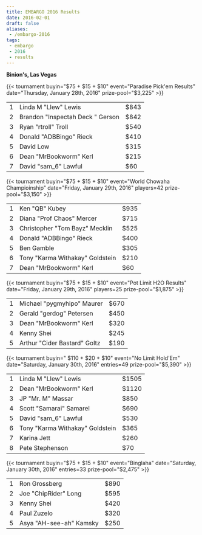 ```yaml
---
title: EMBARGO 2016 Results
date: 2016-02-01
draft: false
aliases:
 - /embargo-2016
tags:
 - embargo
 - 2016
 - results
---
```


**Binion's, Las Vegas**

{{< tournament
    buyin="$75 + $15 + $10"
    event="Paradise Pick'em Results"
    date="Thursday, January 28th, 2016"
    prize-pool="$3,225" >}}

|   |                                            |      |
|--:|--------------------------------------------|------|
| 1 | Linda M &quot;Llew&quot; Lewis             | $843 |
| 2 | Brandon &quot;Inspectah Deck &quot; Gerson | $842 |
| 3 | Ryan &quot;rtroll&quot; Troll              | $540 |
| 4 | Donald &quot;ADBBingo&quot; Rieck          | $410 |
| 5 | David Low                                  | $315 |
| 6 | Dean &quot;MrBookworm&quot; Kerl           | $215 |
| 7 | David &quot;sam_6&quot; Lawful             | $60  |
 
{{< tournament 
    buyin="$75 + $15 + $10"
    event="World Chowaha Champioinship"
    date="Friday, January 29th, 2016"
    players=42
    prize-pool="$3,150" >}}

|   |                                           |      |
|--:|-------------------------------------------|------|
| 1 | Ken &quot;QB&quot; Kubey                  | $935 |
| 2 | Diana &quot;Prof Chaos&quot; Mercer       | $715 |
| 3 | Christopher &quot;Tom Bayz&quot; Mecklin  | $525 |
| 4 | Donald &quot;ADBBingo&quot; Rieck         | $400 |
| 5 | Ben Gamble                                | $305 |
| 6 | Tony &quot;Karma Withakay&quot; Goldstein | $210 |
| 7 | Dean &quot;MrBookworm&quot; Kerl          | $60  |

{{< tournament
    buyin="$75 + $15 + $10"
    event="Pot Limit H2O Results"
    date="Friday, January 29th, 2016"
    players=25
    prize-pool="$1,875" >}}

|   |                                        |      |
|--:|----------------------------------------|------|
| 1 | Michael &quot;pygmyhipo&quot; Maurer   | $670 |
| 2 | Gerald &quot;gerdog&quot; Petersen     | $450 |
| 3 | Dean &quot;MrBookworm&quot; Kerl       | $320 |
| 4 | Kenny Shei                             | $245 |
| 5 | Arthur &quot;Cider Bastard&quot; Goltz | $190 |

{{< tournament
    buyin=" $110 + $20 + $10"
    event="No Limit Hold'Em"
    date="Saturday, January 30th, 2016"
    entries=49
    prize-pool="$5,390" >}}

|   |                                           |       |
|--:|-------------------------------------------|-------|
| 1 | Linda M &quot;Llew&quot; Lewis            | $1505 |
| 2 | Dean &quot;MrBookworm&quot; Kerl          | $1120 |
| 3 | JP &quot;Mr. M&quot; Massar               | $850  |
| 4 | Scott &quot;Samarai&quot; Samarel         | $690  |
| 5 | David &quot;sam\_6&quot; Lawful           | $530  |
| 6 | Tony &quot;Karma Withakay&quot; Goldstein | $365  |
| 7 | Karina Jett                               | $260  |
| 8 | Pete Stephenson                           | $70   |
 
{{< tournament
    buyin="$75 + $15 + $10"
    event="Binglaha"
    date="Saturday, January 30th, 2016"
    entries=33
    prize-pool="$2,475" >}}

|   |                                   |      |
|--:|-----------------------------------|------|
| 1 | Ron Grossberg                     | $890 |
| 2 | Joe &quot;ChipRider&quot; Long    | $595 |
| 3 | Kenny Shei                        | $420 |
| 4 | Paul Zuzelo                       | $320 |
| 5 | Asya &quot;AH-see-ah&quot; Kamsky | $250 |
